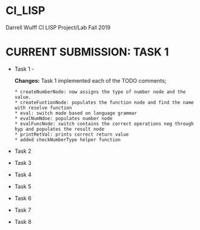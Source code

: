 # CI_LISP

Darrell Wulff
CI LISP Project/Lab
Fall 2019

# CURRENT SUBMISSION: TASK 1

* Task 1 -
    
    **Changes:** Task 1 implemented each of the TODO comments; 
    
      * createNumberNode: now assigns the type of number node and the value.
      * createFuntionNode: populates the function node and find the name with resolve function
      * eval: switch made based on language grammar
      * evalNumNdoe: populates number node
      * evalFuncNode: switch contains the correct operations neg through hyp and populates the result node
      * printRetVal: prints correct return value
      * added checkNumberType helper function 
    
* Task 2
* Task 3
* Task 4
* Task 5
* Task 6
* Task 7
* Task 8
